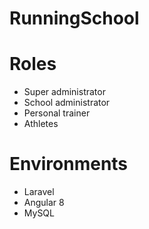 # RunningSchool

# Roles
 - Super administrator
 - School administrator
 - Personal trainer
 - Athletes
 
# Environments
  - Laravel
  - Angular 8
  - MySQL
